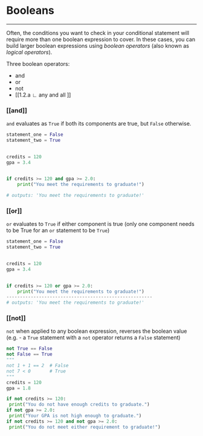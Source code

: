 # Booleans
---

Often, the conditions you want to check in your conditional statement will require more than one boolean expression to cover.
In these cases, you can build larger boolean expressions using *boolean operators* (also known as *logical operators*).

Three boolean operators:
- and		
- or
- not
- [[1.2.a ∟ any and all ]]

### [[and]]
`and` evaluates as `True` if both its components are true, but `False` otherwise.
```python
statement_one = False
statement_two = True
  

credits = 120
gpa = 3.4
  

if credits >= 120 and gpa >= 2.0:
	print("You meet the requirements to graduate!")

# outputs: 'You meet the requirements to graduate!'

```


### [[or]]
`or` evaluates to `True` if either component is true (only one component needs to be True for an `or` statement to be `True`)

```python
statement_one = False
statement_two = True
  

credits = 120
gpa = 3.4
  

if credits >= 120 or gpa >= 2.0:
	print("You meet the requirements to graduate!")
------------------------------------------------------
# outputs: 'You meet the requirements to graduate!'
```

### [[not]]
`not` when applied to any boolean expression, reverses the boolean value (e.g. - a `True` statement with a `not` operator returns a `False` statement)

```python
not True == False
not False == True
""" 
not 1 + 1 == 2	# False
not 7 < 0 		# True
""" 
credits = 120
gpa = 1.8

if not credits >= 120:
 print("You do not have enough credits to graduate.")
if not gpa >= 2.0:
 print("Your GPA is not high enough to graduate.")
if not credits >= 120 and not gpa >= 2.0:
 print("You do not meet either requirement to graduate!")
 
```